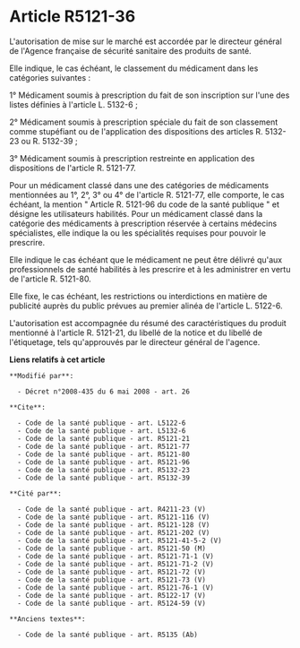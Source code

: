 # Article R5121-36

L'autorisation de mise sur le marché est accordée par le directeur général de l'Agence française de sécurité sanitaire des
produits de santé. 

Elle indique, le cas échéant, le classement du médicament dans les catégories suivantes : 

1° Médicament soumis à prescription du fait de son inscription sur l'une des listes définies à l'article L. 5132-6 ; 

2° Médicament soumis à prescription spéciale du fait de son classement comme stupéfiant ou de l'application des dispositions
des articles R. 5132-23 ou R. 5132-39 ; 

3° Médicament soumis à prescription restreinte en application des dispositions de l'article R. 5121-77. 

Pour un médicament classé dans une des catégories de médicaments mentionnées au 1°, 2°, 3° ou 4° de l'article R. 5121-77,
elle comporte, le cas échéant, la mention " Article R. 5121-96 du code de la santé publique " et désigne les utilisateurs
habilités. Pour un médicament classé dans la catégorie des médicaments à prescription réservée à certains médecins
spécialistes, elle indique la ou les spécialités requises pour pouvoir le prescrire. 

Elle indique le cas échéant que le médicament ne peut être délivré qu'aux professionnels de santé habilités à les prescrire
et à les administrer en vertu de l'article R. 5121-80. 

Elle fixe, le cas échéant, les restrictions ou interdictions en matière de publicité auprès du public prévues au premier
alinéa de l'article L. 5122-6. 

L'autorisation est accompagnée du résumé des caractéristiques du produit mentionné à l'article R. 5121-21, du libellé de la
notice et du libellé de l'étiquetage, tels qu'approuvés par le directeur général de l'agence.

**Liens relatifs à cet article**

	**Modifié par**:

	  - Décret n°2008-435 du 6 mai 2008 - art. 26

	**Cite**:

	  - Code de la santé publique - art. L5122-6
	  - Code de la santé publique - art. L5132-6
	  - Code de la santé publique - art. R5121-21
	  - Code de la santé publique - art. R5121-77
	  - Code de la santé publique - art. R5121-80
	  - Code de la santé publique - art. R5121-96
	  - Code de la santé publique - art. R5132-23
	  - Code de la santé publique - art. R5132-39

	**Cité par**:

	  - Code de la santé publique - art. R4211-23 (V)
	  - Code de la santé publique - art. R5121-116 (V)
	  - Code de la santé publique - art. R5121-128 (V)
	  - Code de la santé publique - art. R5121-202 (V)
	  - Code de la santé publique - art. R5121-41-5-2 (V)
	  - Code de la santé publique - art. R5121-50 (M)
	  - Code de la santé publique - art. R5121-71-1 (V)
	  - Code de la santé publique - art. R5121-71-2 (V)
	  - Code de la santé publique - art. R5121-72 (V)
	  - Code de la santé publique - art. R5121-73 (V)
	  - Code de la santé publique - art. R5121-76-1 (V)
	  - Code de la santé publique - art. R5122-17 (V)
	  - Code de la santé publique - art. R5124-59 (V)

	**Anciens textes**:

	  - Code de la santé publique - art. R5135 (Ab)
